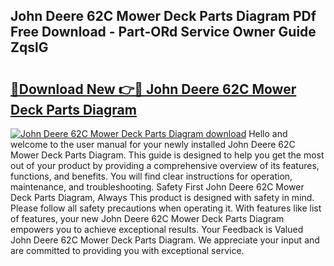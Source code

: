 ## John Deere 62C Mower Deck Parts Diagram PDf Free Download - Part-ORd Service Owner Guide ZqslG

# <h2><a href="http://dfrdzt.blite.top/?on=John+Deere+62C+Mower+Deck+Parts+Diagram">🔗Download New 👉🔴 John Deere 62C Mower Deck Parts Diagram</a></h2>

[![John Deere 62C Mower Deck Parts Diagram download](https://i.imgur.com/lujVjoI.png)](http://dfrdzt.blite.top/?on=John+Deere+62C+Mower+Deck+Parts+Diagram)
Hello and welcome to the user manual for your newly installed John Deere 62C Mower Deck Parts Diagram. This guide is designed to help you get the most out of your product by providing a comprehensive overview of its features, functions, and benefits. You will find clear instructions for operation, maintenance, and troubleshooting. Safety First John Deere 62C Mower Deck Parts Diagram, Always This product is designed with safety in mind. Please follow all safety precautions when operating it. With features like list of features, your new John Deere 62C Mower Deck Parts Diagram empowers you to achieve exceptional results. Your Feedback is Valued John Deere 62C Mower Deck Parts Diagram. We appreciate your input and are committed to providing you with exceptional service.
